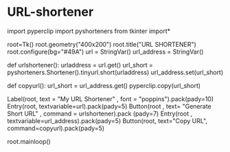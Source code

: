 # URL-shortener
import pyperclip
import pyshorteners
from tkinter import*

root=Tk()
root.geometry("400x200")
root.title("URL SHORTENER")
root.configure(bg="#49A")
url = StringVar()
url_address = StringVar()

def urlshortener():
    urladdress = url.get()
    url_short = pyshorteners.Shortener().tinyurl.short(urladdress)
    url_address.set(url_short)

def copyurl():
    url_short = url_address.get()
    pyperclip.copy(url_short)

Label(root, text = "My URL Shortener" , font = "poppins").pack(pady=10)
Entry(root, textvariable=url).pack(pady=5)
Button(root , text= "Generate Short URL" , command = urlshortener).pack (pady=7)
Entry(root , textvariable=url_address).pack(pady=5)
Button(root, text="Copy URL", command=copyurl).pack(pady=5)

root.mainloop()
